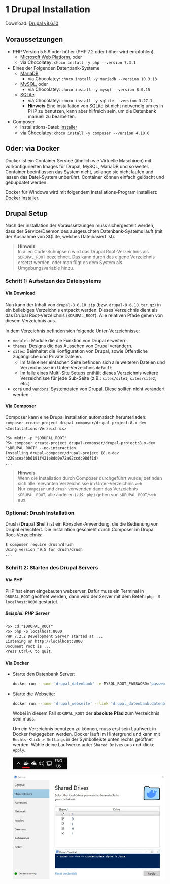 # 1 Drupal Installation

Download: [Drupal v8.6.10](https://www.drupal.org/project/drupal/releases/8.6.10)

## Voraussetzungen

* PHP Version 5.5.9 oder höher (PHP 7.2 oder höher wird empfohlen).
  * [Microsoft Web Platform](https://www.microsoft.com/web/downloads/platform.aspx), oder
  * via Chocolatey: `choco install -y php --version 7.3.1`
* Eines der Folgenden Datenbank-Systeme
  * [MariaDB](https://downloads.mariadb.org/interstitial/mariadb-10.3.13/winx64-packages/mariadb-10.3.13-winx64.msi/from/http%3A//mirror.netcologne.de/mariadb/),
    * via Chocolatey: `choco install -y mariadb --version 10.3.13`
  * [MySQL](https://dev.mysql.com/downloads/file/?id=484919), oder
    * via Chocolatey: `choco install -y mysql --version 8.0.15`
  * [SQLite](https://sqlite.org/download.html)
    * via Chocolatey: `choco install -y sqlite --version 3.27.1`
    * **Hinweis** Eine installation von SQLite ist nicht notwendig um es in PHP zu benutzen, kann aber hilfreich sein, um die Datenbank manuell zu bearbeiten.
* Composer
  * Installations-Datei: [installer](https://getcomposer.org/installer)
  * via Chocolatey: `choco install -y composer --version 4.10.0`

## Oder: via Docker

Docker ist ein Container Service (ähnlich wie Virtuelle Maschinen) mit vorkonfigurierten Images für Drupal, MySQL, MariaDB und so weiter. Container beeinflussen das System nicht, sollange sie nicht laufen und lassen das Datei-System unberührt. Container können einfach gelöscht und gebupdatet werden.

Docker für Windows wird mit folgendem Installations-Program installiert: [Docker Installer](https://download.docker.com/win/stable/Docker%20for%20Windows%20Installer.exe). 

## Drupal Setup

Nach der installation der Voraussetzungen muss sichergestellt werden, dass der Service/Daemon des ausgesuchten Datenbank-Systems läuft (mit der Ausnahme von SQLite, welches Dateibasiert ist).

> **Hinweis**
> <br>
> In allen Code-Schnipseln wird das Drupal Root-Verzeichnis als `$DRUPAL_ROOT` bezeichnet. Das kann durch das eigene Verzeichnis ersetzt werden, oder man fügt es dem System als Umgebungsvariable hinzu.

### Schritt 1: Aufsetzen des Dateisystems

#### Via Download

Nun kann der Inhalt von `drupal-8.6.10.zip` (bzw. `drupal-8.6.10.tar.gz`) in ein beliebiges Verzeichnis entpackt werden. Dieses Verzeichnis dient als das Drupal Root-Verzeichnis (`$DRUPAL_ROOT`). Alle relativen Pfade gehen von diesem Verzeichnis aus.

In dem Verzeichnis befinden sich folgende Unter-Verzeichnisse:

* `modules`: Module die die Funktion von Drupal erweitern.
* `themes`: Designs die das Aussehen von Drupal verändern.
* `sites`: Beinhaltet die Konfiguration von Drupal, sowie Öffentliche zugängliche und Private Dateien.
  * Im falle einer einfachen Seite befinden sich alle weiteren Dateien und Verzeichnisse im Unter-Verzeichnis `default`
  * Im falle eines Multi-Site Setups enthält dieses Verzeichnis weitere Verzeichnisse für jede Sub-Seite (z.B.: `sites/site1`, `sites/site2`, etc.)
* `core` und `vendors`: Systemdaten von Drupal. Diese sollten nicht verändert werden.

#### Via Composer

Composer kann eine Drupal Installation automatisch herunterladen: `composer create-project drupal-composer/drupal-project:8.x-dev <Installations-Verzeichnis>`

```console
PS> mkdir -p "$DRUPAL_ROOT"
PS> composer create-project drupal-composer/drupal-project:8.x-dev "$DRUPAL_ROOT" --no-interaction
Installing drupal-composer/drupal-project (8.x-dev 4229acea4bb6181f421e8dd0e72a02ccdc98df1d)
...
```

> **Hinweis**
> <br>
> Wenn die Installation durch Composer durchgeführt wurde, befinden sich alle relevanten Verzeichnisse im Unter-Verzeichnis `web` <br>
> Nur `composer` und `drush` verwenden dann das Verzeichnis `$DRUPAL_ROOT`, alle anderen (z.B.: `php`) gehen von `$DRUPAL_ROOT/web` aus.

### Optional: Drush Installation

Drush (**Dru**pal **Sh**ell) ist ein Konsolen-Anwendung, die die Bedienung von Drupal erleichtert. Die Installation geschieht durch Composer im Drupal Root-Verzeichnis:

```console
$ composer require drush/drush
Using version ^9.5 for drush/drush
...
```

### Schritt 2: Starten des Drupal Servers

#### Via PHP

PHP hat einen eingebauten webserver. Dafür muss ein Terminal in `DRUPAL_ROOT` geöffnet werden, dann wird der Server mit dem Befehl `php -S localhost:8000` gestartet.
<!-- Für lokale Zwecke sollte `Adresse` mit `localhost` `127.0.0.1` ersetzt werden. `Port` ist eine beliebige Zahl zwischen `1` und `65535`, Webseiten sind für gewöhnlich über den Port `80` zu erreichen (im falle von `http`; `443` für `https`). Ist der Port `80` nicht verwendbar, kann ein Port über `1024` versucht werden. Zum lokalen testen von Webseiten wird meist ein vierstelliger Port mit `8` am Anfang gewählt (z.B. `8000` oder `8080`). -->

##### Beispiel: PHP Server

```console
PS> cd "$DRUPAL_ROOT"
PS> php -S localhost:8000
PHP 7.2.2 Development Server started at ...
Listening on http://localhost:8000
Document root is ...
Press Ctrl-C to quit.
```

#### Via Docker

* Starte den Datenbank Server:

  ```sh
  docker run --name 'drupal_datenbank' -e MYSQL_ROOT_PASSWORD='passwort' -e MYSQL_DATABASE='drupal' -d mariadb
  ```

* Starte die Webseite:

  ```sh
  docker run --name 'drupal_webseite' --link 'drupal_datenbank:datenbank' -v "$DRUPAL_ROOT:/var/www/html" -p '8000:80' -d drupal
  ```

  Wobei in diesem Fall `$DRUPAL_ROOT` der **absolute Pfad** zum Verzeichnis sein muss.

  Um ein Verzeichnis benutzen zu können, muss erst sein Laufwerk in Docker freigegeben werden. Docker läuft im Hintergrund und kann mit `Rechts-Klick > Settings` in der Symbolleiste unten rechts geöffnet werden. Wähle deine Laufwerke unter `Shared Drives` aus und klicke `Apply`.

  ![Symbolleiste](../bilder/symbol_bar.jpg)
  
  ![Docker Settings](../bilder/docker.jpg)